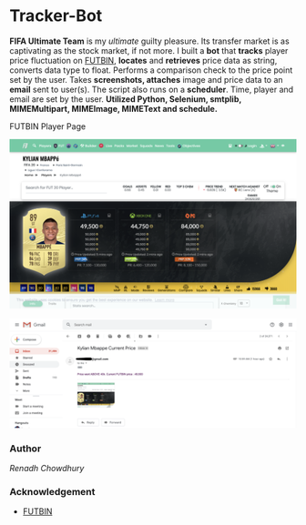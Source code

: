# Tracker-Bot
**FIFA Ultimate Team** is my *ultimate* guilty pleasure. Its transfer market is as captivating as the stock market, if not more. I built a **bot** that **tracks** player price fluctuation on [FUTBIN](https://www.futbin.com/), **locates** and **retrieves** price data as string, converts data type to float. Performs a comparison check to the price point set by the user. Takes **screenshots, attaches** image and price data to an **email** sent to user(s). The script also runs on a **scheduler**. Time, player and email are set by the user. **Utilized Python, Selenium, smtplib, MIMEMultipart, MIMEImage, MIMEText and schedule.**


FUTBIN Player Page

![FUTBIN Player Page](/PlayerImage.png)

![Email Screenshot](/Email.png)


### Author
*Renadh Chowdhury*

### Acknowledgement
- [FUTBIN](https://www.futbin.com/)
